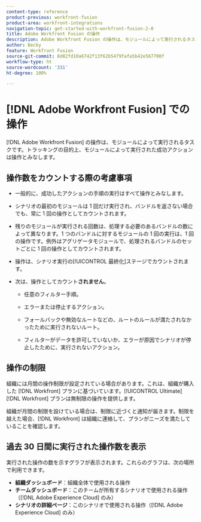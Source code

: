 ```yaml
---
content-type: reference
product-previous: workfront-fusion
product-area: workfront-integrations
navigation-topic: get-started-with-workfront-fusion-2-0
title: Adobe Workfront Fusion の操作
description: Adobe Workfront Fusion の操作は、モジュールによって実行されるタスクです。トラッキングの目的上、モジュールによって実行された成功アクションは操作とみなします。
author: Becky
feature: Workfront Fusion
source-git-commit: 8d82fd10a6742f13f62b5479fafa5b42e567700f
workflow-type: ht
source-wordcount: '331'
ht-degree: 100%

---
```


# [!DNL Adobe Workfront Fusion] での操作

[!DNL Adobe Workfront Fusion] の操作は、モジュールによって実行されるタスクです。トラッキングの目的上、モジュールによって実行された成功アクションは操作とみなします。

## 操作数をカウントする際の考慮事項

* 一般的に、成功したアクションの手順の実行はすべて操作とみなします。

* シナリオの最初のモジュールは 1 回だけ実行され、バンドルを返さない場合でも、常に 1 回の操作としてカウントされます。

* 残りのモジュールが実行される回数は、処理する必要のあるバンドルの数によって異なります。1 つのバンドルに対するモジュールの 1 回の実行は、1 回の操作です。例外はアグリゲータモジュールで、処理されるバンドルのセットごとに 1 回の操作としてカウントされます。

* 操作は、シナリオ実行の[!UICONTROL 最終化]ステージでカウントされます。

* 次は、操作としてカウント&#x200B;**されません**。

   * 任意のフィルター手順。

   * エラーまたは停止するアクション。

   * フォールバックや無効なルートなどの、ルートのルールが満たされなかったために実行されないルート。

   * フィルターがデータを許可していないか、エラーが原因でシナリオが停止したために、実行されないアクション。

## 操作の制限

組織には月間の操作制限が設定されている場合があります。これは、組織が購入した [!DNL Workfront] プランに基づいています。[!UICONTROL Ultimate] [!DNL Workfront] プランは無制限の操作を提供します。

組織が月間の制限を設けている場合は、制限に近づくと通知が届きます。制限を越えた場合、[!DNL Workfront] は組織に連絡して、プランがニーズを満たしていることを確認します。

## 過去 30 日間に実行された操作数を表示

実行された操作の数を示すグラフが表示されます。これらのグラフは、次の場所で利用できます。

* **組織ダッシュボード**：組織全体で使用される操作
* **チームダッシュボード**：このチームが所有するシナリオで使用される操作（[!DNL Adobe Experience Cloud] のみ）
* **シナリオの詳細ページ**：このシナリオで使用される操作（[!DNL Adobe Experience Cloud] のみ）

